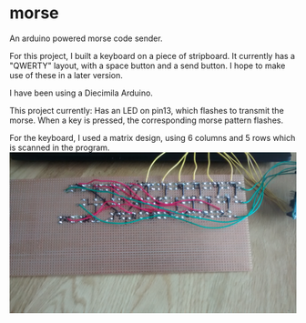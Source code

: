 # morse
An arduino powered morse code sender.

For this project, I built a keyboard on a piece of stripboard. It currently has a "QWERTY" layout, with a space button and a send button. I hope to make use of these in a later version.

I have been using a Diecimila Arduino.

This project currently:
  Has an LED on pin13, which flashes to transmit the morse.
  When a key is pressed, the corresponding morse pattern flashes.
  
For the keyboard, I used a matrix design, using 6 columns and 5 rows which is scanned in the program.
![Picture of the matrix](https://github.com/The-Beccatron/morse/blob/master/IMG_20160604_140745340.jpg)
